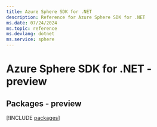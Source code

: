 ```yaml
---
title: Azure Sphere SDK for .NET
description: Reference for Azure Sphere SDK for .NET
ms.date: 07/24/2024
ms.topic: reference
ms.devlang: dotnet
ms.service: sphere
---
```

# Azure Sphere SDK for .NET - preview
## Packages - preview
[!INCLUDE [packages](sphere-index.md)]